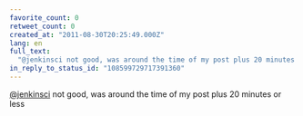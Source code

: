 ```yaml
---
favorite_count: 0
retweet_count: 0
created_at: "2011-08-30T20:25:49.000Z"
lang: en
full_text:
  "@jenkinsci not good, was around the time of my post plus 20 minutes or less"
in_reply_to_status_id: "108599729717391360"
---
```


[@jenkinsci](https://twitter.com/jenkinsci) not good, was around the time of my
post plus 20 minutes or less
